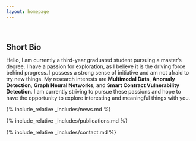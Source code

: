 ```yaml
---
layout: homepage
---
```


<h1 id="about-me"></h1>

<h2 style="margin: 60px 0px 10px;">Short Bio</h2>

Hello, I am currently a third-year graduated student pursuing a master’s degree. I have a passion for exploration, as I believe it is the driving force behind progress. I possess a strong sense of initiative and am not afraid to try new things. My research interests are **Multimodal Data**, **Anomaly Detection**, **Graph Neural Networks**, and **Smart Contract Vulnerability Detection**. I am currently striving to pursue these passions and hope to have the opportunity to explore interesting and meaningful things with you.


{% include_relative _includes/news.md %}

{% include_relative _includes/publications.md %}

{% include_relative _includes/contact.md %}
